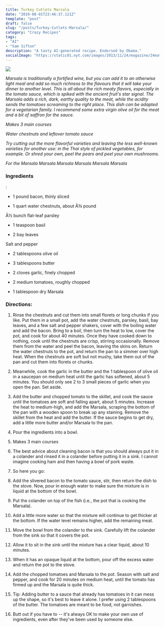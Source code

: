 ```yaml
---
title: Turkey Cutlets Marsala
date: "2019-08-01T23:46:37.121Z"
template: "post"
draft: false
slug: "/posts/Turkey-Cutlets-Marsala/"
category: "Crazy Recipes"
tags:
- "AI"
- "Sam Sifton"
description: "A tasty AI-generated recipe. Endorsed by Obama."
socialImage: "https://static01.nyt.com/images/2013/11/24/magazine/24eat-copy/24eat-copy-articleLarge-v5.jpg"
---
```


![](https://static01.nyt.com/images/2013/11/24/magazine/24eat-copy/24eat-copy-articleLarge-v5.jpg)

*Marsala is traditionally a fortified wine, but you can add it to an otherwise light meal and add so much richness to the flavours that it will take your dinner to another level. This is all about the rich meaty flavors, especially in the tomato sauce, which is spiked with the ancient fruit's star signal. The Marsala adds a rich, dark, earthy quality to the meat, while the acidity sends the tomatoes screaming to the right place. This dish can be adapted for a vegetarian family. I recommend some extra virgin olive oil for the meat and a bit of saffron for the sauce.*

*Makes 3 main courses*

*Water chestnuts and leftover tomato sauce*

*Try cutting out the more flavorful varieties and leaving the less well-known varieties for another use: in the Thai style of pickled vegetables, for example. Or shred your own, peel the pears and peel your own mushrooms.*

*For the Marsala Marsala Marsala Marsala Marsala Marsala*
### Ingredients

:

* 1 pound bacon, thinly sliced

* 1 quart water chestnuts, about Â¾ pound

Â½ bunch flat-leaf parsley

* 1 teaspoon basil

* 2 bay leaves

Salt and pepper

* 2 tablespoons olive oil

* 3 tablespoons butter

* 2 cloves garlic, finely chopped

* 2 medium tomatoes, roughly chopped

* 1 tablespoon dry Marsala
### Directions:

1. Rinse the chestnuts and cut them into small florets or long chunks if you like. Put them in a small pot, add the water chestnuts, parsley, basil, bay leaves, and a few salt and pepper shakers, cover with the boiling water and add the bacon. Bring to a boil, then turn the heat to low, cover the pot, and cook for about 40 minutes. Once they have cooked down to nothing, cook until the chestnuts are crisp, stirring occasionally. Remove them from the water and peel the bacon, leaving the skins on. Return the water chestnuts to the pot, and return the pan to a simmer over high heat. When the chestnuts are soft but not mushy, take them out of the pan and cut them into florets or chunks.

1. Meanwhile, cook the garlic in the butter and the 1 tablespoon of olive oil in a saucepan on medium heat until the garlic has softened, about 5 minutes. You should only see 2 to 3 small pieces of garlic when you open the pan. Set aside.

1. Add the butter and chopped tomato to the skillet, and cook the sauce until the tomatoes are soft and falling apart, about 5 minutes. Increase the heat to medium-high, and add the Marsala, scraping the bottom of the pan with a wooden spoon to break up any staining. Remove the skillet from the heat and add the butter. If the sauce begins to get dry, add a little more butter and/or Marsala to the pan.

1. Pour the ingredients into a bowl.

1. Makes 3 main courses

1. The best advice about cleaning bacon is that you should always put it in a colander and rinsed it in a colander before putting it in a sink. I cannot imagine cooking ham and then having a bowl of pork waste.

1. So here you go:

1. Add the slivered bacon to the tomato sauce, stir, then return the dish to the stove. Now, pour in enough water to make sure the mixture is in liquid at the bottom of the bowl.

1. Put the colander on top of the fish (i.e., the pot that is cooking the Marsala).

1. Add a little more water so that the mixture will continue to get thicker at the bottom. If the water level remains higher, add the remaining meat.

1. Move the bowl from the colander to the sink. Carefully lift the colander from the sink so that it covers the pot.

1. Allow it to sit in the sink until the mixture has a clear liquid, about 10 minutes.

1. When it has an opaque liquid at the bottom, pour off the excess water and return the pot to the stove.

1. Add the chopped tomatoes and Marsala to the pot. Season with salt and pepper, and cook for 20 minutes on medium heat, until the tomato has firmed up and the Marsala is quite thick.

1. Tip: Adding butter to a sauce that already has tomatoes in it can mess up the shape, so it's best to leave it alone. I prefer using 2 tablespoons of the butter. The tomatoes are meant to be food, not garnishes.

1. Butt out if you have to -- it's always OK to make your own use of ingredients, even after they've been used by someone else.

